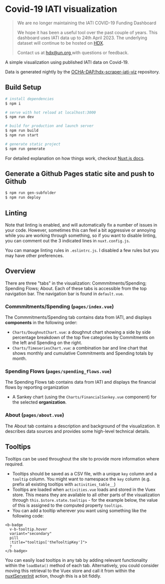 # Covid-19 IATI visualization

> We are no longer maintaining the IATI COVID-19 Funding Dashboard
>
> We hope it has been a useful tool over the past couple of years. This dashboard uses IATI data up to 24th April 2023. The underlying dataset will continue to be 
> hosted on [HDX](https://data.humdata.org/dataset/iati-covid19-funding).
>
> Contact us at [hdx@un.org ](mailto:hdx@un.org) with questions or feedback.

A simple visualization using published IATI data on Covid-19.

Data is generated nightly by the [OCHA-DAP/hdx-scraper-iati-viz](https://github.com/ocha-dap/hdx-scraper-iati-viz) repository.

## Build Setup

``` bash
# install dependencies
$ npm i

# serve with hot reload at localhost:3000
$ npm run dev

# build for production and launch server
$ npm run build
$ npm run start

# generate static project
$ npm run generate
```

For detailed explanation on how things work, checkout [Nuxt.js docs](https://nuxtjs.org).

## Generate a Github Pages static site and push to Github

```bash
$ npm run gen-subfolder
$ npm run deploy
```

## Linting

Note that linting is enabled, and will automatically fix a number of issues in your code. However, sometimes this can feel a bit aggressive or annoying while you are working through something, so if you want to disable linting, you can comment out the 3 indicated lines in `nuxt.config.js`.

You can manage linting rules in `.eslintrc.js`. I disabled a few rules but you may have other preferences.

## Overview

There are three "tabs" in the visualization: Commmitments/Spending; Spending Flows; About. Each of these tabs is accessible from the top navigation bar. The navigation bar is found in `default.vue`.

### Commmitments/Spending (`pages/index.vue`)

The Commmitments/Spending tab contains data from IATI, and displays **components** in the following order:
* `Charts/DoughnutChart.vue`: a doughnut chart showing a side by side percentage breakdown of the top five categories by Commitments on the left and Spending on the right.
* `Charts/TimeseriesChart.vue`: a combination bar and line chart that shows monthly and cumulative Commitments and Spending totals by month.

### Spending Flows (`pages/spending_flows.vue`)

The Spending Flows tab contains data from IATI and displays the financial flows by reporting organization
* A Sankey chart (using the `Charts/FinancialSankey.vue` component) for the selected **organization**.

### About (`pages/about.vue`)

The About tab contains a description and background of the visualization. It describes data sources and provides some high-level technical details.

## Tooltips

Tooltips can be used throughout the site to provide more information where required.

* Tooltips should be saved as a CSV file, with a unique `key` column and a `tooltip` column. You might want to namespace the `key` column (e.g. prefix all existing tooltips with `activities_table__`)
* Tooltips are loaded when `activities.vue` loads and stored in the Vuex store. This means they are available to all other parts of the visualization through `this.$store.state.tooltips` - for the example below, the value of this is assigned to the computed property `tooltips`.
* You can add a tooltip wherever you want using something like the following code:
```
<b-badge
  v-b-tooltip.hover
  variant="secondary"
  pill
  :title="tooltips['theTooltipKey']">
  ?
</b-badge>
```

You can easily load tooltips in any tab by adding relevant functionality within the `loadData()` method of each tab. Alternatively, you could consider moving this retrieval to the Vuex store and call it from within the [nuxtServerInit](https://nuxtjs.org/docs/2.x/directory-structure/store#the-nuxtserverinit-action) action, though this is a bit fiddly.

